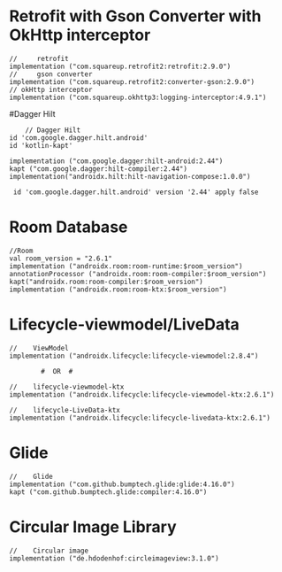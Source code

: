 

# Retrofit with Gson Converter with OkHttp interceptor

    //     retrofit
    implementation ("com.squareup.retrofit2:retrofit:2.9.0")
    //     gson converter
    implementation ("com.squareup.retrofit2:converter-gson:2.9.0")
    // okHttp interceptor
    implementation ("com.squareup.okhttp3:logging-interceptor:4.9.1")


#Dagger Hilt

        // Dagger Hilt
    id 'com.google.dagger.hilt.android'
    id 'kotlin-kapt'
    
    implementation ("com.google.dagger:hilt-android:2.44")
    kapt ("com.google.dagger:hilt-compiler:2.44")
    implementation("androidx.hilt:hilt-navigation-compose:1.0.0")

     id 'com.google.dagger.hilt.android' version '2.44' apply false

# Room Database

    //Room
    val room_version = "2.6.1"
    implementation ("androidx.room:room-runtime:$room_version")
    annotationProcessor ("androidx.room:room-compiler:$room_version")
    kapt("androidx.room:room-compiler:$room_version")
    implementation ("androidx.room:room-ktx:$room_version")


# Lifecycle-viewmodel/LiveData

    //    ViewModel
    implementation ("androidx.lifecycle:lifecycle-viewmodel:2.8.4")

            #  OR  #

    //    lifecycle-viewmodel-ktx
    implementation ("androidx.lifecycle:lifecycle-viewmodel-ktx:2.6.1")

    //    lifecycle-LiveData-ktx
    implementation ("androidx.lifecycle:lifecycle-livedata-ktx:2.6.1")


# Glide

    //    Glide
    implementation ("com.github.bumptech.glide:glide:4.16.0")
    kapt ("com.github.bumptech.glide:compiler:4.16.0")


# Circular Image Library

    //    Circular image
    implementation ("de.hdodenhof:circleimageview:3.1.0")


    
    

    
